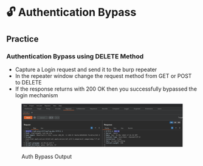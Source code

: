 # 🔓 Authentication Bypass

## Practice

### Authentication Bypass using DELETE Method

* Capture a Login request and send it to the burp repeater
* In the repeater window change the request method from GET or POST to DELETE
* If the response returns with 200 OK then you successfully bypassed the login mechanism

<figure><img src="../.gitbook/assets/image.png" alt=""><figcaption><p>Auth Bypass Output</p></figcaption></figure>

